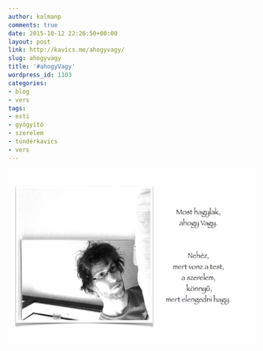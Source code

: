 ```yaml
---
author: kalmanp
comments: true
date: 2015-10-12 22:26:50+00:00
layout: post
link: http://kavics.me/ahogyvagy/
slug: ahogyvagy
title: '#ahogyVagy'
wordpress_id: 1103
categories:
- blog
- vers
tags:
- esti
- gyógyító
- szerelem
- tündérkavics
- vers
---
```


[![hagylak](/wp-content/uploads/2015/10/hagylak.png)](/wp-content/uploads/2015/10/hagylak.png)
